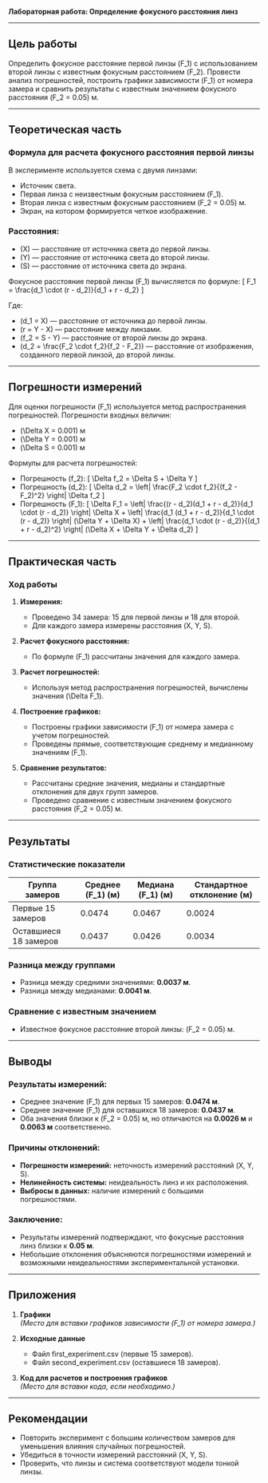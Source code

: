 **Лабораторная работа: Определение фокусного расстояния линз**

---

## **Цель работы**
Определить фокусное расстояние первой линзы \(F_1\) с использованием второй линзы с известным фокусным расстоянием \(F_2\). Провести анализ погрешностей, построить графики зависимости \(F_1\) от номера замера и сравнить результаты с известным значением фокусного расстояния \(F_2 = 0.05\) м.

---

## **Теоретическая часть**
### **Формула для расчета фокусного расстояния первой линзы**
В эксперименте используется схема с двумя линзами:

- Источник света.
- Первая линза с неизвестным фокусным расстоянием \(F_1\).
- Вторая линза с известным фокусным расстоянием \(F_2 = 0.05\) м.
- Экран, на котором формируется четкое изображение.

### **Расстояния:**
- \(X\) — расстояние от источника света до первой линзы.
- \(Y\) — расстояние от источника света до второй линзы.
- \(S\) — расстояние от источника света до экрана.

Фокусное расстояние первой линзы \(F_1\) вычисляется по формуле:
\[ F_1 = \frac{d_1 \cdot (r - d_2)}{d_1 + r - d_2} \]

Где:
- \(d_1 = X\) — расстояние от источника до первой линзы.
- \(r = Y - X\) — расстояние между линзами.
- \(f_2 = S - Y\) — расстояние от второй линзы до экрана.
- \(d_2 = \frac{F_2 \cdot f_2}{f_2 - F_2}\) — расстояние от изображения, созданного первой линзой, до второй линзы.

---

## **Погрешности измерений**
Для оценки погрешности \(F_1\) используется метод распространения погрешностей. Погрешности входных величин:
- \(\Delta X = 0.001\) м
- \(\Delta Y = 0.001\) м
- \(\Delta S = 0.001\) м

Формулы для расчета погрешностей:
- Погрешность \(f_2\):
  \[ \Delta f_2 = \Delta S + \Delta Y \]
- Погрешность \(d_2\):
  \[ \Delta d_2 = \left| \frac{F_2 \cdot f_2}{(f_2 - F_2)^2} \right| \Delta f_2 \]
- Погрешность \(F_1\):
  \[ \Delta F_1 = \left| \frac{(r - d_2)(d_1 + r - d_2)}{d_1 \cdot (r - d_2)} \right| \Delta X + \left| \frac{d_1 (d_1 + r - d_2)}{d_1 \cdot (r - d_2)} \right| (\Delta Y + \Delta X) + \left| \frac{d_1 \cdot (r - d_2)}{(d_1 + r - d_2)^2} \right| (\Delta X + \Delta Y + \Delta d_2) \]

---

## **Практическая часть**
### **Ход работы**
1. **Измерения:**
   - Проведено 34 замера: 15 для первой линзы и 18 для второй.
   - Для каждого замера измерены расстояния \(X, Y, S\).

2. **Расчет фокусного расстояния:**
   - По формуле \(F_1\) рассчитаны значения для каждого замера.

3. **Расчет погрешностей:**
   - Используя метод распространения погрешностей, вычислены значения \(\Delta F_1\).

4. **Построение графиков:**
   - Построены графики зависимости \(F_1\) от номера замера с учетом погрешностей.
   - Проведены прямые, соответствующие среднему и медианному значениям \(F_1\).

5. **Сравнение результатов:**
   - Рассчитаны средние значения, медианы и стандартные отклонения для двух групп замеров.
   - Проведено сравнение с известным значением фокусного расстояния \(F_2 = 0.05\) м.

---

## **Результаты**
### **Статистические показатели**
| Группа замеров | Среднее \(F_1\) (м) | Медиана \(F_1\) (м) | Стандартное отклонение (м) |
|---------------|------------------|------------------|----------------------|
| Первые 15 замеров | 0.0474 | 0.0467 | 0.0024 |
| Оставшиеся 18 замеров | 0.0437 | 0.0426 | 0.0034 |

### **Разница между группами**
- Разница между средними значениями: **0.0037 м**.
- Разница между медианами: **0.0041 м**.

### **Сравнение с известным значением**
- Известное фокусное расстояние второй линзы: \(F_2 = 0.05\) м.

---

## **Выводы**
### **Результаты измерений:**
- Среднее значение \(F_1\) для первых 15 замеров: **0.0474 м**.
- Среднее значение \(F_1\) для оставшихся 18 замеров: **0.0437 м**.
- Оба значения близки к \(F_2 = 0.05\) м, но отличаются на **0.0026 м** и **0.0063 м** соответственно.

### **Причины отклонений:**
- **Погрешности измерений:** неточность измерений расстояний \(X, Y, S\).
- **Нелинейность системы:** неидеальность линз и их расположения.
- **Выбросы в данных:** наличие измерений с большими погрешностями.

### **Заключение:**
- Результаты измерений подтверждают, что фокусные расстояния линз близки к **0.05 м**.
- Небольшие отклонения объясняются погрешностями измерений и возможными неидеальностями экспериментальной установки.

---

## **Приложения**
1. **Графики**  
   *(Место для вставки графиков зависимости \(F_1\) от номера замера.)*

2. **Исходные данные**  
   - Файл first_experiment.csv (первые 15 замеров).
   - Файл second_experiment.csv (оставшиеся 18 замеров).

3. **Код для расчетов и построения графиков**  
   *(Место для вставки кода, если необходимо.)*

---

## **Рекомендации**
- Повторить эксперимент с большим количеством замеров для уменьшения влияния случайных погрешностей.
- Убедиться в точности измерений расстояний \(X, Y, S\).
- Проверить, что линзы и система соответствуют модели тонкой линзы.

